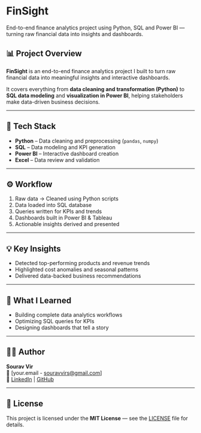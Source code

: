 # FinSight
End-to-end finance analytics project using Python, SQL and Power BI — turning raw financial data into insights and dashboards.

## 📊 Project Overview

**FinSight** is an end-to-end finance analytics project I built to turn raw financial data into meaningful insights and interactive dashboards.

It covers everything from **data cleaning and transformation (Python)** to **SQL data modeling** and **visualization in Power BI**, helping stakeholders make data-driven business decisions.

---

## 🚀 Tech Stack
- **Python** – Data cleaning and preprocessing (`pandas`, `numpy`)
- **SQL** – Data modeling and KPI generation  
- **Power BI** – Interactive dashboard creation   
- **Excel** – Data review and validation  

---

## ⚙️ Workflow
1. Raw data → Cleaned using Python scripts  
2. Data loaded into SQL database  
3. Queries written for KPIs and trends  
4. Dashboards built in Power BI & Tableau  
5. Actionable insights derived and presented
   


---

## 💡 Key Insights
- Detected top-performing products and revenue trends  
- Highlighted cost anomalies and seasonal patterns  
- Delivered data-backed business recommendations  

---

## 🧠 What I Learned
- Building complete data analytics workflows  
- Optimizing SQL queries for KPIs  
- Designing dashboards that tell a story  

---

## 🧑‍💻 Author
**Sourav Vir**  
📧 [your.email - souravvirs@gmail.com]  
🔗 [LinkedIn](https://www.linkedin.com/in/souravvir/) | [GitHub](https://github.com/souravvir)

---

## 🪪 License
This project is licensed under the **MIT License** — see the [LICENSE](LICENSE) file for details.
